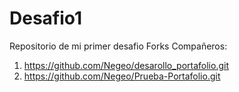 # Desafio1
Repositorio de mi primer desafio
Forks Compañeros:
1) https://github.com/Negeo/desarollo_portafolio.git
2) https://github.com/Negeo/Prueba-Portafolio.git
